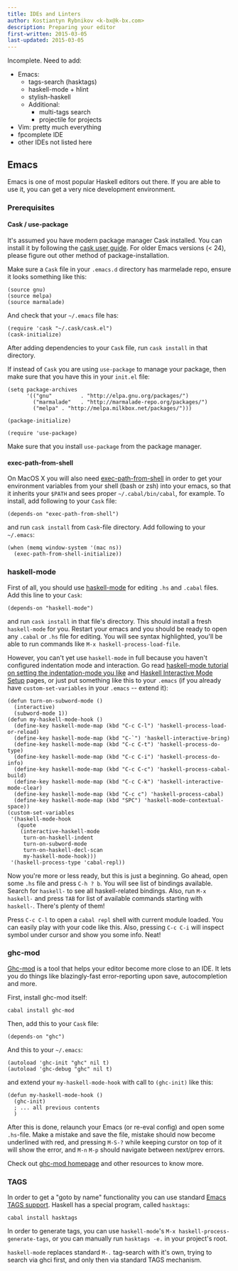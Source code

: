 ```yaml
---
title: IDEs and Linters
author: Kostiantyn Rybnikov <k-bx@k-bx.com>
description: Preparing your editor
first-written: 2015-03-05
last-updated: 2015-03-05
---
```


Incomplete. Need to add:

* Emacs:
  * tags-search (hasktags)
  * haskell-mode + hlint
  * stylish-haskell
  * Additional:
    * multi-tags search
    * projectile for projects
* Vim: pretty much everything
* fpcomplete IDE
* other IDEs not listed here

## Emacs

Emacs is one of most popular Haskell editors out there. If you are
able to use it, you can get a very nice development environment.

### Prerequisites

#### Cask / use-package

It's assumed you have modern package manager Cask installed. You can
install it by following the
[cask user guide](http://cask.readthedocs.org/en/latest/index.html). For
older Emacs versions (< 24), please figure out other method of
package-installation.

Make sure a `Cask` file in your `.emacs.d` directory has marmelade
repo, ensure it looks something like this:

```elisp
(source gnu)
(source melpa)
(source marmalade)
```

And check that your `~/.emacs` file has:

```elisp
(require 'cask "~/.cask/cask.el")
(cask-initialize)
```

After adding dependencies to your `Cask` file, run `cask install` in
that directory.

If instead of `Cask` you are using `use-package` to manage your
package, then make sure that you have this in your `init.el` file:

```elisp
(setq package-archives
      '(("gnu"         . "http://elpa.gnu.org/packages/")
        ("marmalade"   . "http://marmalade-repo.org/packages/")
        ("melpa" . "http://melpa.milkbox.net/packages/")))

(package-initialize)

(require 'use-package)
```

Make sure that you install `use-package` from the package manager.

#### exec-path-from-shell

On MacOS X you will also need
[exec-path-from-shell](https://github.com/purcell/exec-path-from-shell)
in order to get your environment variables from your shell (bash or
zsh) into your emacs, so that it inherits your `$PATH` and sees proper
`~/.cabal/bin/cabal`, for example. To install, add following to your
`Cask` file:

```elisp
(depends-on "exec-path-from-shell")
```

and run `cask install` from `Cask`-file directory. Add following to your `~/.emacs`:

```elisp
(when (memq window-system '(mac ns))
  (exec-path-from-shell-initialize))
```

### haskell-mode

First of all, you should use
[haskell-mode](https://github.com/haskell/haskell-mode) for editing
`.hs` and `.cabal` files. Add this line to your `Cask`:

```elisp
(depends-on "haskell-mode")
```

and run `cask install` in that file's directory. This should install a
fresh `haskell-mode` for you. Restart your emacs and you should be
ready to open any `.cabal` or `.hs` file for editing. You will see
syntax highlighted, you'll be able to run commands like `M-x
haskell-process-load-file`.

However, you can't yet use `haskell-mode` in full because you haven't
configured indentation mode and interaction. Go read
[haskell-mode tutorial on setting the indentation-mode you like](https://github.com/haskell/haskell-mode/wiki/Indentation)
and
[Haskell Interactive Mode Setup](https://github.com/haskell/haskell-mode/wiki/Haskell-Interactive-Mode-Setup)
pages, or just put something like this to your `.emacs` (if you
already have `custom-set-variables` in your `.emacs` -- extend it):

```elisp
(defun turn-on-subword-mode ()
  (interactive)
  (subword-mode 1))
(defun my-haskell-mode-hook ()
  (define-key haskell-mode-map (kbd "C-c C-l") 'haskell-process-load-or-reload)
  (define-key haskell-mode-map (kbd "C-`") 'haskell-interactive-bring)
  (define-key haskell-mode-map (kbd "C-c C-t") 'haskell-process-do-type)
  (define-key haskell-mode-map (kbd "C-c C-i") 'haskell-process-do-info)
  (define-key haskell-mode-map (kbd "C-c C-c") 'haskell-process-cabal-build)
  (define-key haskell-mode-map (kbd "C-c C-k") 'haskell-interactive-mode-clear)
  (define-key haskell-mode-map (kbd "C-c c") 'haskell-process-cabal)
  (define-key haskell-mode-map (kbd "SPC") 'haskell-mode-contextual-space))
(custom-set-variables
 '(haskell-mode-hook
   (quote
    (interactive-haskell-mode 
     turn-on-haskell-indent 
     turn-on-subword-mode
     turn-on-haskell-decl-scan 
     my-haskell-mode-hook)))
 '(haskell-process-type 'cabal-repl))
```

Now you're more or less ready, but this is just a beginning. Go ahead,
open some `.hs` file and press `C-h ? b`. You will see list of
bindings available. Search for `haskell-` to see all haskell-related
bindings. Also, run `M-x haskell-` and press `TAB` for list of
available commands starting with `haskell-`. There's plenty of them!

Press `C-c C-l` to open a `cabal repl` shell with current module
loaded. You can easily play with your code like this. Also, pressing
`C-c C-i` will inspect symbol under cursor and show you some info. Neat!

### ghc-mod

[Ghc-mod](http://www.mew.org/~kazu/proj/ghc-mod/en/) is a tool that
helps your editor become more close to an IDE. It lets you do things
like blazingly-fast error-reporting upon save, autocompletion and more.

First, install ghc-mod itself:

```
cabal install ghc-mod
```

Then, add this to your `Cask` file:

```elisp
(depends-on "ghc")
```

And this to your `~/.emacs`:

```
(autoload 'ghc-init "ghc" nil t)
(autoload 'ghc-debug "ghc" nil t)
```

and extend your `my-haskell-mode-hook` with call to `(ghc-init)` like
this:

```elisp
(defun my-haskell-mode-hook ()
  (ghc-init)
  ; ... all previous contents
  )
```

After this is done, relaunch your Emacs (or re-eval config)
and open some `.hs`-file. Make a mistake and save the file, mistake
should now become underlined with red, and pressing `M-S-?` while
keeping curstor on top of it will show the error, and `M-n` `M-p`
should navigate between next/prev errors.

Check out
[ghc-mod homepage](http://www.mew.org/~kazu/proj/ghc-mod/en/) and
other resources to know more.

### TAGS

In order to get a "goto by name" functionality you can use standard
[Emacs TAGS support](https://www.gnu.org/software/emacs/manual/html_node/emacs/Tags.html). Haskell
has a special program, called `hasktags`:

```
cabal install hasktags
```

In order to generate tags, you can use `haskell-mode`'s `M-x
haskell-process-generate-tags`, or you can manually run `hasktags -e.`
in your project's root.

`haskell-mode` replaces standard `M-.` tag-search with it's own,
trying to search via ghci first, and only then via standard TAGS
mechanism.
